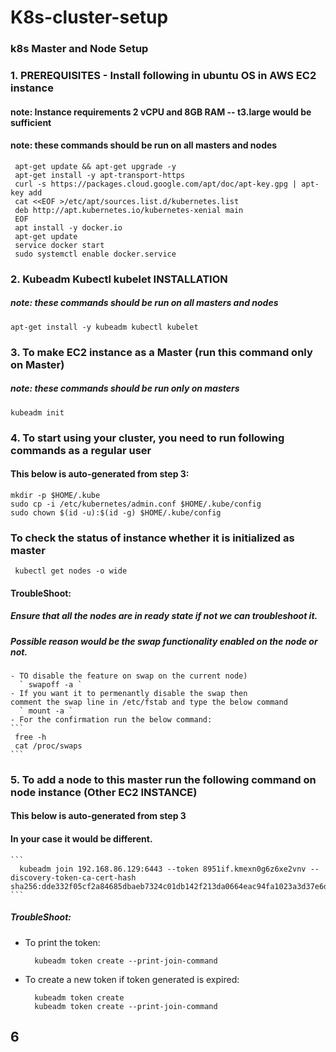 # K8s-cluster-setup
### k8s Master and Node Setup
 ### 1. PREREQUISITES - Install following in ubuntu OS in AWS EC2 instance

 #### note: Instance requirements 2 vCPU  and 8GB RAM  -- t3.large would be sufficient
 #### note: these commands should be run on all masters and nodes
 ```
  apt-get update && apt-get upgrade -y  
  apt-get install -y apt-transport-https  
  curl -s https://packages.cloud.google.com/apt/doc/apt-key.gpg | apt-key add  
  cat <<EOF >/etc/apt/sources.list.d/kubernetes.list  
  deb http://apt.kubernetes.io/kubernetes-xenial main
  EOF  
  apt install -y docker.io  
  apt-get update
  service docker start
  sudo systemctl enable docker.service
 ```
### 2. Kubeadm Kubectl kubelet INSTALLATION
 ##### note: these commands should be run on all masters and nodes  
  ` apt-get install -y kubeadm kubectl kubelet `
  
### 3. To make EC2 instance as a Master (run this command only on Master)
 ##### note: these commands should be run only on masters
  ` kubeadm init `

### 4. To start using your cluster, you need to run following commands as a regular user
 #### This below is auto-generated from step 3:
  ```
  mkdir -p $HOME/.kube
  sudo cp -i /etc/kubernetes/admin.conf $HOME/.kube/config
  sudo chown $(id -u):$(id -g) $HOME/.kube/config
  ```
### To check the status of instance whether it is initialized as master 
 ` kubectl get nodes -o wide`
  
#### TroubleShoot:
  ##### Ensure that all the nodes are in ready state if not we can troubleshoot it. 
  ##### Possible reason would be the swap functionality enabled on the node or not.
  
    - TO disable the feature on swap on the current node)    
      ` swapoff -a `
    - If you want it to permenantly disable the swap then
    comment the swap line in /etc/fstab and type the below command   
      ` mount -a ` 
    - For the confirmation run the below command:
    ```
     free -h 
     cat /proc/swaps
    ```
	
### 5. To add a node to this master run the following command on node instance (Other EC2 INSTANCE)
  #### This below is auto-generated from step 3
  #### In your case it would be different.
    ```
      kubeadm join 192.168.86.129:6443 --token 8951if.kmexn0g6z6xe2vnv --discovery-token-ca-cert-hash sha256:dde332f05cf2a84685dbaeb7324c01db142f213da0664eac94fa1023a3d37e6d 
    ``` 
  ##### TroubleShoot:
   - To print the token:     
	 ```
	   kubeadm token create --print-join-command
	 ```
  - To create a new token if token generated is expired:  
     ```
	   kubeadm token create
	   kubeadm token create --print-join-command
	 ```
  
      
## 6 
